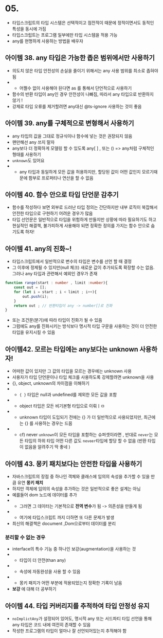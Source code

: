 # 05.
- 타입스크립트의 타입 시스템은 선택적이고 점전적이 때문에 정적이면서도 동적인 특성을 동시에 가짐 
- 타입스크립트는 프로그램 일부에만 타입 시스템을 적용 가능 
- any를 현명하게 사용하는 방법을 배우자
  

## 아이템 38. any 타입은 가능한 좁은 범위에서만 사용하기
- 의도치 않은 타입 안전성의 손실을 줄이기 위해서는 any 사용 범위를 최소로 좁혀야 됨
- - 어쩔수 없이 사용해야 된다면 as 를 통해서 단언적으로 사용하기
- 함수의 반환 타입이 any인 경우 안전성이 나빠짐, 따라서 any 타입으로 반환하지 않기 !
- 강제로 타입 오류를 제거할려면 any대신 @ts-ignore 사용하는 것이 좋음

## 아이템 39. any를 구체적으로 변형해서 사용하기
- any 타입의 값을 그대로 정규식이나 함수에 넣는 것은 권장되지 않음
- 왠만해선 any 쓰지 말자
- any보다 더 정확하게 모델링 할 수 있도록 any[ ]  , 또는 () => any처럼 구체적인 형태를 사용하기
- `unknown`도 있어요
- - any 타입과 동일하게 모든 값을 허용하지만, 할당된 값이 어떤 값인지 모르기때문에 함부로 프로퍼티나 연산을 할 수 없음
  

## 아이템 40. 함수 안으로 타입 단언문 감추기
- 함수를 작성하다 보면 외부로 드러난 타입 정의는 간단하지만 내부 로직이 복잡해서 안전한 타입으로 구현하기 어려운 경우가 많음
- 타입 선언문은 일반적으로 타입을 위험하게 만들지만 상황에 따라 필요하기도 하고 현실적인 해결책, 불가피하게 사용해야 되면 정확한 정의를 가지는 함수 안으로 숨기도록 하자!

## 아이템 41. any의 진화~!
- 타입스크립트에서 일반적으로 변수의 타입은 변수를 선언 할 때 결정
- 그 이후에 정제될 수 있지만(null 체크) 새로운 값이 추가되도록 확장할 수는 없음. 그러나 any 타입과 관련해서 예외인 경우가 존재
``` typescript
function range(start : number , limit :number){
    const out = [];
    for (let i = start ; i < limit ; i++){
        out.push(i);
    }
    return out ; // 반환타입이 any -> number[]로 진화
}
```
- 또는 조건문(분기)에 따라 타입이 진화가 될 수 있음 
- 그럼에도 any를 진화시키는 방식보다 명시적 타입 구문을 사용하는 것이 더 안전한 타입을 유지시킬 수 있음

## 아이템42. 모르는 타입에는 any보다는 unknown 사용하자!
- 어떠한 값이 있지만 그 값의 타입을 모르는 경우에는 unknown 사용
- 사용자가 타입 단언문이나 타입 체크를 사용하도록 강제할려면 unknown을 사용
- {}, object, unknown의 차이점을 이해하기
-  - `{ }` 타입은 null과 undefined를 제외한 모든 값을 포함
- - object 타입은 모든 비기본형 타입으로 이뤄ㅣㅁ 
- - unknown 타입이 도입되기 전에는 {} 가 더 일반적으로 사용되었지만, 최근에는 {} 를 사용하는 경우는 드뭄
- - cf) never 
`unknown`이 모든 타입을 포함하는 슈퍼셋이라면 , 반대로 `never`는 모든 타입의 하위 타입 어떤 다른 값도 `neveer`타입에 할당 할 수 없음 (반환 타입이 없음을 알려주기  딱 좋네 )


## 아이템 43. 몽키 패치보다는 안전한 타입을 사용하기
- 자바스크립트의 장점 중 하나인 객체와 클래스에 임의의 속성을 추가할 수 있을 만큼 유연 **몽키 패치**
- 하지만 객체에 임의의 속성을 추가하는 것은 일반적으로 좋은 설계는 아님
- 예를들어 dom 노드에 데이터를 추가 
- - 그러면 그 데이터는 기본적으로 **전역 변수**가 됨 -> 의존성을 만들게 됨
- - 여기에 타입스크립트 까지 더하면 또 다른 문제가 발생 
- 최신의 해결책은 document ,Dom으로부터 데이터를 분리 
### 분리할 수 없는 경우 
- interface의 특수 기능 중 하나인 보강(augmentation)을 사용하는 것
- - 타입이 더 안전(than any)
- - 속성에 자동완성을 사용 할 수 있음
- - 몽키 패치가 어떤 부분에 적용되었는지 정확한 기록이 남음
- **보강** 에 대해 더 공부하기

## 아이템 44. 타입 커버리지를 추적하여 타입 안정성 유지
- `noImplictAny`가 설정되어 있어도, 명시적 any 또는 서드파티 타입 선언을 통해 any 타입은 코드 내에 여전히 존재할 수 있음
- 작성한 프로그램의 타입이 얼마나 잘 선언되어있는지 추적해야 함